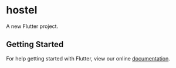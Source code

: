 # hostel

A new Flutter project.

## Getting Started

For help getting started with Flutter, view our online
[documentation](https://flutter.io/).
